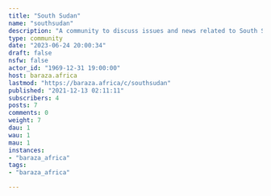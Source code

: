 ```yaml
---
title: "South Sudan" 
name: "southsudan"
description: "A community to discuss issues and news related to South Sudan."
type: community
date: "2023-06-24 20:00:34"
draft: false
nsfw: false
actor_id: "1969-12-31 19:00:00"
host: baraza.africa
lastmod: "https://baraza.africa/c/southsudan"
published: "2021-12-13 02:11:11"
subscribers: 4
posts: 7
comments: 0
weight: 7
dau: 1
wau: 1
mau: 1
instances:
- "baraza_africa"
tags: 
- "baraza_africa"

---
```

